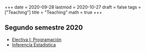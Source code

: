 +++
date      = 2020-09-28
lastmod   = 2020-10-27
draft     = false
tags      = ["Teaching"]
title     = "Teaching"
math      = true
+++


## Segundo semestre 2020
* [Electiva I: Programación](https://alexrojas.netlify.app/post/Prog/)
* [Inferencía Estadística](https://alexrojas.netlify.app/post/Inf/)

